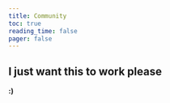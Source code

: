 ```yaml
---
title: Community
toc: true
reading_time: false
pager: false
---
```


## I just want this to work please

**:)**
